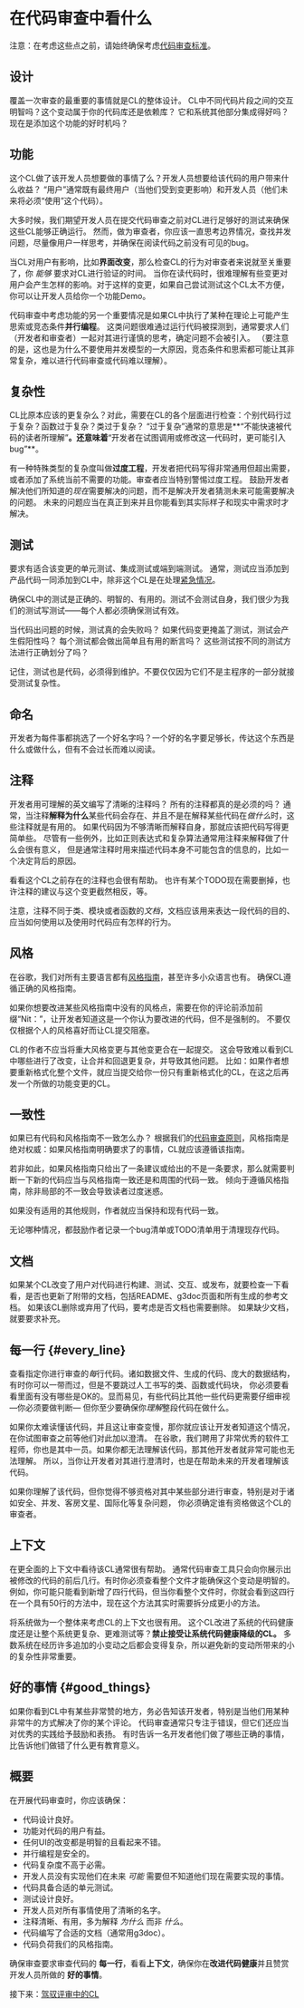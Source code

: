 # 在代码审查中看什么



注意：在考虑这些点之前，请始终确保考虑[代码审查标准](standard.md)。

## 设计

覆盖一次审查的最重要的事情就是CL的整体设计。
CL中不同代码片段之间的交互明智吗？这个变动属于你的代码库还是依赖库？
它和系统其他部分集成得好吗？
现在是添加这个功能的好时机吗？

## 功能

这个CL做了该开发人员想要做的事情了么？开发人员想要给该代码的用户带来什么收益？
“用户”通常既有最终用户（当他们受到变更影响）和开发人员（他们未来将必须“使用”这个代码）。

大多时候，我们期望开发人员在提交代码审查之前对CL进行足够好的测试来确保这些CL能够正确运行。
然而，做为审查者，你应该一直思考边界情况，查找并发问题，尽量像用户一样思考，并确保在阅读代码之前没有可见的bug。

当CL对用户有影响，比如**界面改变**，那么检查CL的行为对审查者来说就至关重要了，你 *能够* 要求对CL进行验证的时间。
当你在读代码时，很难理解有些变更对用户会产生怎样的影响。对于这样的变更，如果自己尝试测试这个CL太不方便，你可以让开发人员给你一个功能Demo。

代码审查中考虑功能的另一个重要情况是如果CL中执行了某种在理论上可能产生思索或竞态条件**并行编程**。
这类问题很难通过运行代码被探测到，通常要求人们（开发者和审查者）一起对其进行谨慎的思考，确定问题不会被引入。
（要注意的是，这也是为什么不要使用并发模型的一大原因，竞态条件和思索都可能让其非常复杂，难以进行代码审查或代码难以理解）。

## 复杂性

CL比原本应该的更复杂么？对此，需要在CL的各个层面进行检查：个别代码行过于复杂？函数过于复杂？类过于复杂？
“过于复杂”通常的意思是**“不能快速被代码的读者所理解”**。还意味着**“开发者在试图调用或修改这一代码时，更可能引入bug”**。

有一种特殊类型的复杂度叫做**过度工程**，开发者把代码写得非常通用但超出需要，或者添加了系统当前不需要的功能。审查者应当特别警惕过度工程。
鼓励开发者解决他们所知道的*现在*需要解决的问题，而不是解决开发者猜测未来可能需要解决的问题。
未来的问题应当在真正到来并且你能看到其实际样子和现实中需求时才解决。

## 测试

要求有适合该变更的单元测试、集成测试或端到端测试。
通常，测试应当添加到产品代码一同添加到CL中，除非这个CL是在处理[紧急情况](../emergencies.md)。

确保CL中的测试是正确的、明智的、有用的。测试不会测试自身，我们很少为我们的测试写测试——每个人都必须确保测试有效。

当代码出问题的时候，测试真的会失败吗？
如果代码变更掩盖了测试，测试会产生假阳性吗？
每个测试都会做出简单且有用的断言吗？
这些测试按不同的测试方法进行正确划分了吗？

记住，测试也是代码，必须得到维护。不要仅仅因为它们不是主程序的一部分就接受测试复杂性。

## 命名

开发者为每件事都挑选了一个好名字吗？一个好的名字要足够长，传达这个东西是什么或做什么，但有不会过长而难以阅读。

## 注释

开发者用可理解的英文编写了清晰的注释吗？
所有的注释都真的是必须的吗？
通常，当注释**解释为什么**某些代码会存在、并且不是在解释某些代码在*做什么*时，这些注释就是有用的。
如果代码因为不够清晰而解释自身，那就应该把代码写得更简单些。
尽管有一些例外，比如正则表达式和复杂算法通常用注释来解释做了什么会很有意义，
但是通常注释时用来描述代码本身不可能包含的信息的，比如一个决定背后的原因。

看看这个CL之前存在的注释也会很有帮助。
也许有某个TODO现在需要删掉，也许注释的建议与这个变更截然相反，等。

注意，注释不同于类、模块或者函数的*文档*，文档应该用来表达一段代码的目的、应当如何使用以及使用时代码应有怎样的行为。

## 风格

在谷歌，我们对所有主要语言都有[风格指南](http://google.github.io/styleguide/)，甚至许多小众语言也有。
确保CL遵循正确的风格指南。

如果你想要改进某些风格指南中没有的风格点，需要在你的评论前添加前缀“Nit：”，让开发者知道这是一个你认为要改进的代码，但不是强制的。
不要仅仅根据个人的风格喜好而让CL提交阻塞。

CL的作者不应当将重大风格变更与其他变更合在一起提交。
这会导致难以看到CL中哪些进行了改变，让合并和回退更复杂，并导致其他问题。
比如：如果作者想要重新格式化整个文件，就应当提交给你一份只有重新格式化的CL，在这之后再发一个所做的功能变更的CL。

## 一致性

如果已有代码和风格指南不一致怎么办？
根据我们的[代码审查原则](standard.md#principles)，风格指南是绝对权威：如果风格指南明确要求了的事情，CL就应该遵循该指南。

若非如此，如果风格指南只给出了一条建议或给出的不是一条要求，那么就需要判断一下新的代码应当与风格指南一致还是和周围的代码一致。
倾向于遵循风格指南，除非局部的不一致会导致读者过度迷惑。

如果没有适用的其他规则，作者就应当保持和现有代码一致。

无论哪种情况，都鼓励作者记录一个bug清单或TODO清单用于清理现存代码。

## 文档

如果某个CL改变了用户对代码进行构建、测试、交互、或发布，就要检查一下看看，是否也更新了附带的文档，包括README、g3doc页面和所有生成的参考文档。
如果该CL删除或弃用了代码，要考虑是否文档也需要删除。
如果缺少文档，就要要求补充。

## 每一行 {#every_line}

查看指定你进行审查的*每*行代码。诸如数据文件、生成的代码、庞大的数据结构，有时你可以一带而过，但是不要跳过人工书写的类、函数或代码块，
你必须要看看里面有没有哪些是OK的。显而易见，有些代码比其他一些代码更需要仔细审视&mdash;你必须要做判断&mdash;
但你至少要确保你*理解*整段代码在做什么。

如果你太难读懂该代码，并且这让审查变慢，那你就应该让开发者知道这个情况，在你试图审查之前等他们对此加以澄清。
在谷歌，我们聘用了非常优秀的软件工程师，你也是其中一员。如果你都无法理解该代码，那其他开发者就非常可能也无法理解。
所以，当你让开发者对其进行澄清时，也是在帮助未来的开发者理解该代码。

如果你理解了该代码，但你觉得不够资格对其中某些部分进行审查，特别是对于诸如安全、并发、客房文星、国际化等复杂问题，
你必须确定谁有资格做这个CL的审查者。

## 上下文

在更全面的上下文中看待该CL通常很有帮助。
通常代码审查工具只会向你展示出被修改的代码的前后几行。有时你必须查看整个文件才能确保这个变动是明智的。
例如，你可能只能看到新增了四行代码，但当你看整个文件时，你就会看到这四行在一个具有50行的方法中，现在这个方法其实时需要拆分成更小的方法。

将系统做为一个整体来考虑CL的上下文也很有用。
这个CL改进了系统的代码健康度还是让整个系统更复杂、更难测试等？**禁止接受让系统代码健康降级的CL。**
多数系统在经历许多追加的小变动之后都会变得复杂，所以避免新的变动所带来的小的复杂性非常重要。

## 好的事情 {#good_things}

如果你看到CL中有某些非常赞的地方，务必告知该开发者，特别是当他们用某种非常牛的方式解决了你的某个评论。
代码审查通常只专注于错误，但它们还应当对优秀的实践给予鼓励和表扬。
有时告诉一名开发者他们做了哪些正确的事情，比告诉他们做错了什么更有教育意义。

## 概要

在开展代码审查时，你应该确保：

-   代码设计良好。
-   功能对代码的用户有益。
-   任何UI的改变都是明智的且看起来不错。
-   并行编程是安全的。
-   代码复杂度不高于必需。
-   开发人员没有实现他们在未来 *可能* 需要但不知道他们现在需要实现的事情。
-   代码具备合适的单元测试。
-   测试设计良好。
-   开发人员对所有事情使用了清晰的名字。
-   注释清晰、有用，多为解释 *为什么* 而非 *什么*。
-   代码编写了合适的文档（通常用g3doc）。
-   代码负荷我们的风格指南。

确保审查要求审查代码的 **每一行**，看看**上下文**，确保你在**改进代码健康**并且赞赏开发人员所做的 **好的事情**。

接下来：[驾驭评审中的CL](navigate.md)
